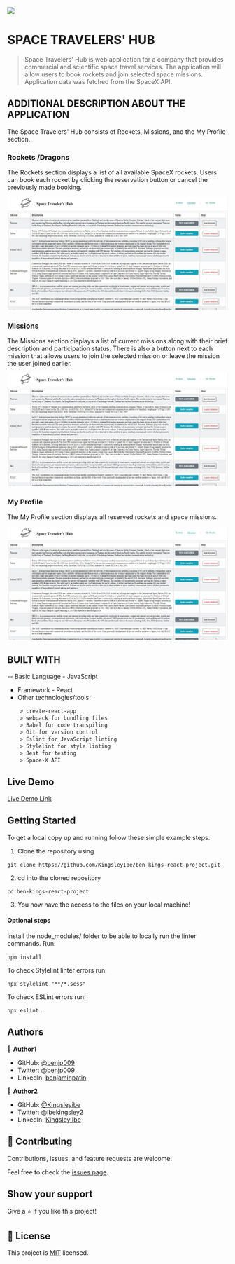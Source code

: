 ![](https://img.shields.io/badge/Microverse-blueviolet)

# SPACE TRAVELERS' HUB

>Space Travelers' Hub is web application for a company that provides commercial and scientific space travel services. The application will allow users to book rockets and join selected space missions. Application data was fetched from the SpaceX API.

## ADDITIONAL DESCRIPTION ABOUT THE APPLICATION

The Space Travelers' Hub consists of Rockets, Missions, and the My Profile section.

### Rockets /Dragons

The Rockets section displays a list of all available SpaceX rockets. Users can book each rocket by clicking the reservation button or cancel the previously made booking.

![screenshot](/src/images/screenshot.jpeg)

### Missions

The Missions section displays a list of current missions along with their brief description and participation status. There is also a button next to each mission that allows users to join the selected mission or leave the mission the user joined earlier.

![screenshot](/src/images/screenshot.jpeg)

### My Profile

The My Profile section displays all reserved rockets and space missions.

![screenshot](/src/images/screenshot.jpeg)

## BUILT WITH

-- Basic Language - JavaScript 
- Framework - React
- Other technologies/tools: 

``` create-react-app
    > create-react-app
    > webpack for bundling files
    > Babel for code transpiling
    > Git for version control
    > Eslint for JavaScript linting
    > Stylelint for style linting
    > Jest for testing
    > Space-X API
 ```

## Live Demo

[Live Demo Link]( https://kingsleyibe.github.io/ben-kings-react-project/)

## Getting Started

To get a local copy up and running follow these simple example steps.

1. Clone the repository using

```
git clone https://github.com/KingsleyIbe/ben-kings-react-project.git
```

2. cd into the cloned repository

```
cd ben-kings-react-project
```

3. You now have the access to the files on your local machine!

#### Optional steps

Install the node_modules/ folder to be able to locally run the linter commands. Run:

```
npm install
```


To check Stylelint linter errors run:

```
npx stylelint "**/*.scss"
```

To check ESLint errors run:

```
npx eslint .
```

## Authors

👤 **Author1**

- GitHub: [@benjp009](https://github.com/benjp009)
- Twitter: [@benjp009](https://twitter.com/benjp009)
- LinkedIn: [benjaminpatin](https://www.linkedin.com/in/benjaminpatin/)

👤 **Author2**

- GitHub: [@Kingsleyibe](https://github.com/kingsleyibe)
- Twitter: [@ibekingsley2](https://twitter.com/ibekingsley2)
- LinkedIn: [Kingsley Ibe](https://www.linkedin.com/in/kingsley-ibe-5669a5134/)

## 🤝 Contributing

Contributions, issues, and feature requests are welcome!

Feel free to check the [issues page](https://github.com/KingsleyIbe/ben-kings-react-project/issues).

## Show your support

Give a ⭐️ if you like this project!

## 📝 License

This project is [MIT](./MIT.md) licensed.
